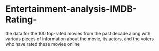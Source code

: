 # Entertainment-analysis-IMDB-Rating-
 the data for the 100 top-rated movies from the past decade along with various pieces of information about the movie, its actors, and the voters who have rated these movies online
